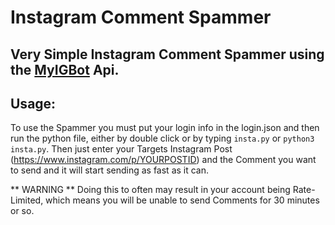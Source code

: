 # Instagram Comment Spammer

## Very Simple Instagram Comment Spammer using the [MyIGBot](https://github.com/b31ngD3v/MyIGBot/) Api.

## Usage:

To use the Spammer you must put your login info in the login.json and then run the python file, either by double click or by typing ``` insta.py ``` or ``` python3 insta.py ```.
Then just enter your Targets Instagram Post (https://www.instagram.com/p/YOURPOSTID) and the Comment you want to send and it will start sending as fast as it can.

** WARNING ** 
Doing this to often may result in your account being Rate-Limited, which means you will be unable to send Comments for 30 minutes or so.
